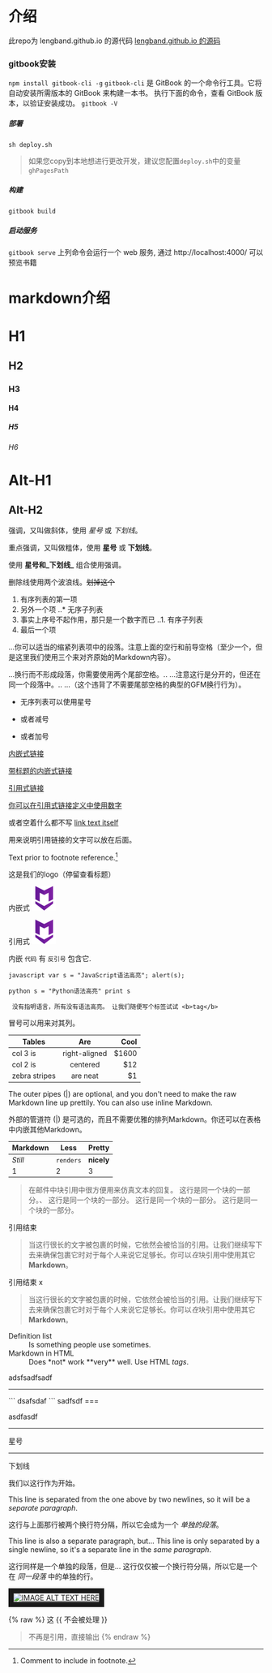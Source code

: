 
# 介绍
此repo为 lengband.github.io 的源代码
[lengband.github.io 的源码](https://lengband.github.io/)

### gitbook安装
`npm install gitbook-cli -g`
`gitbook-cli` 是 GitBook 的一个命令行工具。它将自动安装所需版本的 GitBook 来构建一本书。
执行下面的命令，查看 GitBook 版本，以验证安装成功。
`gitbook -V`
##### 部署
`sh deploy.sh`
> 如果您copy到本地想进行更改开发，建议您配置`deploy.sh`中的变量 `ghPagesPath`
##### 构建
`gitbook build`
##### 启动服务
`gitbook serve`
上列命令会运行一个 web 服务, 通过 http://localhost:4000/ 可以预览书籍















# markdown介绍

# H1
## H2 
### H3
#### H4
##### H5
###### H6

Alt-H1
==

Alt-H2
------

强调，又叫做斜体，使用 *星号* 或 _下划线_。

重点强调，又叫做粗体，使用 **星号** 或 __下划线__。

使用 **星号和_下划线_** 组合使用强调。

删除线使用两个波浪线。~~划掉这个~~

1. 有序列表的第一项
2. 另外一个项
..* 无序子列表
1. 事实上序号不起作用，那只是一个数字而已
..1. 有序子列表
4. 最后一个项

...你可以适当的缩紧列表项中的段落。注意上面的空行和前导空格（至少一个，但是这里我们使用三个来对齐原始的Markdown内容）。

...换行而不形成段落，你需要使用两个尾部空格。..
...注意这行是分开的，但还在同一个段落中。..
...（这个违背了不需要尾部空格的典型的GFM换行行为）。

* 无序列表可以使用星号
- 或者减号
+ 或者加号

[内嵌式链接](https://www.google.com)

[带标题的内嵌式链接](https://www.google.com "谷歌的主页")

[引用式链接][arbitrary case-insensitive reference text]

[你可以在引用式链接定义中使用数字][1]

或者空着什么都不写 [link text itself]

用来说明引用链接的文字可以放在后面。

[arbitrary case-insensitive reference text]: https://www.mozilla.org
[1]: http://slashdot.org
[link text itself]: http://www.reddit.com

Text prior to footnote reference.[^2]
[^2]: Comment to include in footnote.

这是我们的logo（停留查看标题）

内嵌式
![alt text](https://github.com/adam-p/markdown-here/raw/master/src/common/images/icon48.png "Logo Title Text 1")

引用式
![alt text][logo]

[logo]: https://github.com/adam-p/markdown-here/raw/master/src/common/images/icon48.png "Logo Title Text 2"

内嵌 `代码` 有 `反引号` 包含它.

​```javascript
var s = "JavaScript语法高亮";
alert(s);
​```

​```python
s = "Python语法高亮"
print s
​```

​```
没有指明语言，所有没有语法高亮。
让我们随便写个标签试试 <b>tag</b>
​```

冒号可以用来对其列。

| Tables        | Are           | Cool  |
| ------------- |:-------------:| -----:|
| col 3 is      | right-aligned | $1600 |
| col 2 is      | centered      |   $12 |
| zebra stripes | are neat      |    $1 |

The outer pipes (|) are optional, and you don't need to make the raw Markdown line up prettily. You can also use inline Markdown.

外部的管道符 (|) 是可选的，而且不需要优雅的排列Markdown。你还可以在表格中内嵌其他Markdown。

Markdown | Less | Pretty
--- | --- | ---
*Still* | `renders` | **nicely**
1 | 2 | 3

> 在邮件中块引用中很方便用来仿真文本的回复。
> 这行是同一个块的一部分。、
> 这行是同一个块的一部分。
> 这行是同一个块的一部分。
> 这行是同一个块的一部分。


引用结束

> 当这行很长的文字被包裹的时候，它依然会被恰当的引用。让我们继续写下去来确保包裹它时对于每个人来说它足够长。你可以*在*块引用中使用其它**Markdown**。

引用结束
x
> 当这行很长的文字被包裹的时候，它依然会被恰当的引用。让我们继续写下去来确保包裹它时对于每个人来说它足够长。你可以*在*块引用中使用其它**Markdown**。

<dl>
  <dt>Definition list</dt>
  <dd>Is something people use sometimes.</dd>

  <dt>Markdown in HTML</dt>
  <dd>Does *not* work **very** well. Use HTML <em>tags</em>.</dd>
</dl>

adsfsadfsadf
<hr/>
```
dsafsdaf
```
sadfsdf
===

asdfasdf
***

星号
______

下划线

我们以这行作为开始。

This line is separated from the one above by two newlines, so it will be a *separate paragraph*.

这行与上面那行被两个换行符分隔，所以它会成为一个 *单独的段落*。

This line is also a separate paragraph, but...
This line is only separated by a single newline, so it's a separate line in the *same paragraph*.

这行同样是一个单独的段落，但是...
这行仅仅被一个换行符分隔，所以它是一个在 *同一段落* 中的单独的行。

<a href="https://v.youku.com/v_show/id_XMTY1Nzc4OTY3Ng==.html?spm=a2h0k.11417342.soresults.dtitle
" target="_blank"><img src="https://v.youku.com/v_show/id_XMTY1Nzc4OTY3Ng==.html?spm=a2h0k.11417342.soresults.dtitle"
alt="IMAGE ALT TEXT HERE" width="240" height="180" border="10" /></a>

{% raw %}
  这 {{ 不会被处理 }}
  > 不再是引用，直接输出
{% endraw %}

<!-- {% raw %}
  <script>
    document.write('Hello')
    alert('hello')
  </script>
{% endraw %} -->